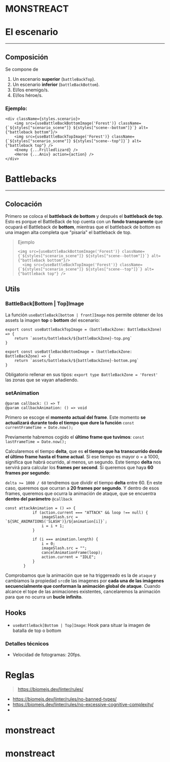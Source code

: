 # MONSTREACT


# El escenario

----

## Composición

Se compone de 
1. Un escenario **superior** (``battleBackTop``).
2. Un escenario **inferior** (`battleBackBottom`).
3. El/los enemigo/s.
4. El/los héroe/s.

### Ejemplo:

````
<div className={styles.scenario}>
    <img src={useBattleBackBottomImage('Forest')} className={`${styles["scenario_scene"]} ${styles["scene--bottom"]}`} alt={"battleback bottom"}/>
    <img src={useBattleBackTopImage('Forest')} className={`${styles["scenario_scene"]} ${styles["scene--top"]}`} alt={"battleback top"} />
    <Enemy {...Frilledlizard} />
    <Heroe {...Aniv} action={action} />
</div>
````


# Battlebacks

----


## Colocación

Primero se coloca el **battleback de bottom** y después el **battleback de top**. Esto es porque el BattleBack de top cuenta con un **fondo transparente** que ocupará el Battleback de **bottom**, mientras que el battleback de bottom es una imagen alta
completa que "pisaría" el battleback de top.

> Ejemplo
> ```
> <img src={useBattleBackBottomImage('Forest')} className={`${styles["scenario_scene"]} ${styles["scene--bottom"]}`} alt={"battleback bottom"}/>
>	<img src={useBattleBackTopImage('Forest')} className={`${styles["scenario_scene"]} ${styles["scene--top"]}`} alt={"battleback top"} />
> ```

## Utils

### BattleBack[Bottom | Top]Image

La función ``useBattleBack[bottom | front]Image`` nos permite obtener de los assets la imagen **top** o **bottom** del escenario:

````
export const useBattleBackTopImage = (battleBackZone: BattleBackZone) => {
    return `assets/battleback/${battleBackZone}-top.png`
}

export const useBattleBackBottomImage = (battleBackZone: BattleBackZone) => {
    return `assets/battleback/${battleBackZone}-bottom.png`
}
````

Obligatorio rellenar en sus tipos: ```export type BattleBackZone = 'Forest'``` las zonas que se vayan añadiendo.


### setAnimation
```
@param callback: () => T
@param callbackAnimation: () => void
```

Primero se escoge el **momento actual del frame**. Este momento **se actualizará durante todo el tiempo que dure la función**
``const currentFrameTime = Date.now();``

Previamente habremos cogido el **último frame que tuvimos**: ```const lastFrameTime = Date.now();```

Calcularemos el tiempo **delta**, que es **el tiempo que ha transcurrido desde el último frame hasta el frame actual**. Si ese tiempo es mayor o = a 1000, significa que habrá ocurrido, al menos, un segundo.
Este tiempo **delta** nos servirá para calcular los **frames per second**. Si queremos que haya **60 frames por segundo**:

```delta >= 1000 / 60``` tendremos que dividir el tiempo **delta** entre 60. En este caso, queremos que ocurran a **20 frames por segundo**.
Y dentro de esos frames, queremos que ocurra la animación de ataque, que se encuentra **dentro del parámetro** ``@callback``

```
const attackAnimation = () => {
			if (action.current === "ATTACK" && loop !== null) {
				imageSlash.src = `${SRC_ANIMATIONS('SLASH')}/${animation[i]}`;
				i = i + 1;
			}

			if (i === animation.length) {
				i = 0;
				imageSlash.src = "";
				cancelAnimationFrame(loop);
				action.current = "IDLE";
			}
		}
```

Comprobamos que la animación que se ha triggereado es la de `ataque` y cambiamos la propiedad `src`de las imagenes por **cada una de las imágenes secuencialmente que conforman la animación global de ataque**.
Cuando alcance el tope de las animaciones existentes, cancelaremos la animación para que no ocurra un **bucle infinito**.

## Hooks

- ``useBattleBack[Bottom | Top]Image``: Hook para situar la imagen de batalla de top o bottom


### Detalles técnicos

* Velocidad de fotogramas: 20fps.





# Reglas

> https://biomejs.dev/linter/rules/

- https://biomejs.dev/linter/rules/no-banned-types/
- https://biomejs.dev/linter/rules/no-excessive-cognitive-complexity/
- 
# monstreact
# monstreact
